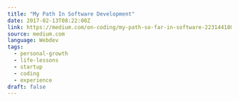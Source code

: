 ```yaml
---
title: "My Path In Software Development"
date: 2017-02-13T08:22:00Z
link: https://medium.com/on-coding/my-path-so-far-in-software-22314418087b?source=rss----7f08111f802---4
source: medium.com
language: Webdev
tags:
  - personal-growth
  - life-lessons
  - startup
  - coding
  - experience
draft: false
---
```

